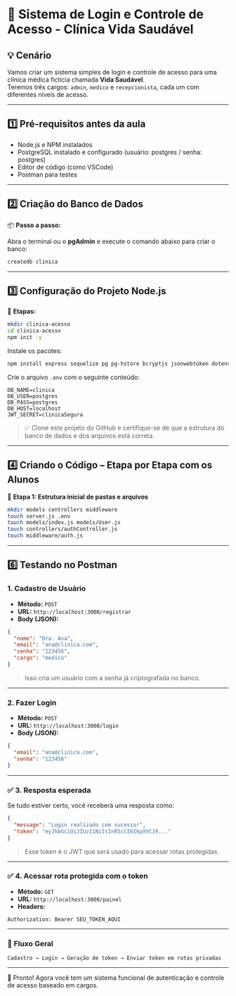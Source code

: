 # 🏥 Sistema de Login e Controle de Acesso - Clínica Vida Saudável

## 💡 Cenário
Vamos criar um sistema simples de login e controle de acesso para uma clínica médica fictícia chamada **Vida Saudável**.  
Teremos três cargos: `admin`, `medico` e `recepcionista`, cada um com diferentes níveis de acesso.

---

## 1️⃣ Pré-requisitos antes da aula

- Node.js e NPM instalados
- PostgreSQL instalado e configurado (usuário: postgres / senha: postgres)
- Editor de código (como VSCode)
- Postman para testes

---

## 2️⃣ Criação do Banco de Dados

📦 **Passo a passo:**

Abra o terminal ou o **pgAdmin** e execute o comando abaixo para criar o banco:

```bash
createdb clinica
```

---

## 3️⃣ Configuração do Projeto Node.js

📁 **Etapas:**

```bash
mkdir clinica-acesso
cd clinica-acesso
npm init -y
```

Instale os pacotes:

```bash
npm install express sequelize pg pg-hstore bcryptjs jsonwebtoken dotenv
```

Crie o arquivo `.env` com o seguinte conteúdo:

```
DB_NAME=clinica
DB_USER=postgres
DB_PASS=postgres
DB_HOST=localhost
JWT_SECRET=clinicaSegura
```

> ✅ Clone este projeto do GitHub e certifique-se de que a estrutura do banco de dados e dos arquivos está correta.

---

## 4️⃣ Criando o Código – Etapa por Etapa com os Alunos

🧱 **Etapa 1: Estrutura inicial de pastas e arquivos**

```bash
mkdir models controllers middleware
touch server.js .env
touch models/index.js models/User.js
touch controllers/authController.js
touch middleware/auth.js
```

---

## 6️⃣ Testando no Postman

### 1. Cadastro de Usuário

- **Método:** `POST`  
- **URL:** `http://localhost:3000/registrar`  
- **Body (JSON):**

```json
{
  "nome": "Dra. Ana",
  "email": "ana@clinica.com",
  "senha": "123456",
  "cargo": "medico"
}
```

> Isso cria um usuário com a senha já criptografada no banco.

---

### 2. Fazer Login

- **Método:** `POST`  
- **URL:** `http://localhost:3000/login`  
- **Body (JSON):**

```json
{
  "email": "ana@clinica.com",
  "senha": "123456"
}
```

---

### ✅ 3. Resposta esperada

Se tudo estiver certo, você receberá uma resposta como:

```json
{
  "message": "Login realizado com sucesso!",
  "token": "eyJhbGciOiJIUzI1NiIsInR5cCI6IkpXVCJ9..."
}
```

> Esse token é o JWT que será usado para acessar rotas protegidas.

---

### ✅ 4. Acessar rota protegida com o token

- **Método:** `GET`  
- **URL:** `http://localhost:3000/painel`  
- **Headers:**

```
Authorization: Bearer SEU_TOKEN_AQUI
```

---

### 🔁 Fluxo Geral

```text
Cadastro → Login → Geração de token → Enviar token em rotas privadas
```

---

🚀 Pronto! Agora você tem um sistema funcional de autenticação e controle de acesso baseado em cargos.